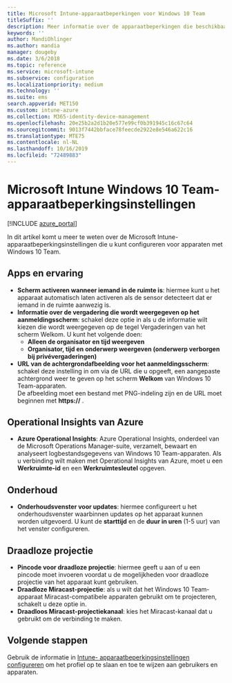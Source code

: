 ```yaml
---
title: Microsoft Intune-apparaatbeperkingen voor Windows 10 Team
titleSuffix: ''
description: Meer informatie over de apparaatbeperkingen die beschikbaar zijn voor apparaten met Windows 10 Team.
keywords: ''
author: MandiOhlinger
ms.author: mandia
manager: dougeby
ms.date: 3/6/2018
ms.topic: reference
ms.service: microsoft-intune
ms.subservice: configuration
ms.localizationpriority: medium
ms.technology: ''
ms.suite: ems
search.appverid: MET150
ms.custom: intune-azure
ms.collection: M365-identity-device-management
ms.openlocfilehash: 20e25b2a2d1b20e577e99cf0b391945c16c67c64
ms.sourcegitcommit: 9013f7442bbface78feecde2922e8e546a622c16
ms.translationtype: MTE75
ms.contentlocale: nl-NL
ms.lasthandoff: 10/16/2019
ms.locfileid: "72489883"
---
```

# <a name="microsoft-intune-windows-10-team-device-restriction-settings"></a>Microsoft Intune Windows 10 Team-apparaatbeperkingsinstellingen

[!INCLUDE [azure_portal](../includes/azure_portal.md)]

In dit artikel komt u meer te weten over de Microsoft Intune-apparaatbeperkingsinstellingen die u kunt configureren voor apparaten met Windows 10 Team.


## <a name="apps-and-experience"></a>Apps en ervaring

- **Scherm activeren wanneer iemand in de ruimte is**: hiermee kunt u het apparaat automatisch laten activeren als de sensor detecteert dat er iemand in de ruimte aanwezig is.
- **Informatie over de vergadering die wordt weergegeven op het aanmeldingsscherm**: schakel deze optie in als u de informatie wilt kiezen die wordt weergegeven op de tegel Vergaderingen van het scherm Welkom. U kunt het volgende doen:
  - **Alleen de organisator en tijd weergeven**
  - **Organisator, tijd en onderwerp weergeven (onderwerp verborgen bij privévergaderingen)**
- **URL van de achtergrondafbeelding voor het aanmeldingsscherm**: schakel deze instelling in om via de URL die u opgeeft, een aangepaste achtergrond weer te geven op het scherm **Welkom** van Windows 10 Team-apparaten.<br>De afbeelding moet een bestand met PNG-indeling zijn en de URL moet beginnen met **https://** .

## <a name="azure-operational-insights"></a>Operational Insights van Azure

- **Azure Operational Insights**: Azure Operational Insights, onderdeel van de Microsoft Operations Manager-suite, verzamelt, bewaart en analyseert logbestandsgegevens van Windows 10 Team-apparaten.
Als u verbinding wilt maken met Operational Insights van Azure, moet u een **Werkruimte-id** en een **Werkruimtesleutel** opgeven.

## <a name="maintenance"></a>Onderhoud

- **Onderhoudsvenster voor updates**: hiermee configureert u het onderhoudsvenster waarbinnen updates op het apparaat kunnen worden uitgevoerd. U kunt de **starttijd** en de **duur in uren** (1-5 uur) van het venster configureren.

## <a name="wireless-projection"></a>Draadloze projectie

- **Pincode voor draadloze projectie**: hiermee geeft u aan of u een pincode moet invoeren voordat u de mogelijkheden voor draadloze projectie van het apparaat kunt gebruiken.
- **Draadloze Miracast-projectie**: als u wilt dat het Windows 10 Team-apparaat Miracast-compatibele apparaten gebruikt om te projecteren, schakelt u deze optie in.
- **Draadloos Miracast-projectiekanaal**: kies het Miracast-kanaal dat u gebruikt om de verbinding te maken.


## <a name="next-steps"></a>Volgende stappen

Gebruik de informatie in [Intune- apparaatbeperkingsinstellingen configureren](../device-restrictions-configure.md) om het profiel op te slaan en toe te wijzen aan gebruikers en apparaten.
